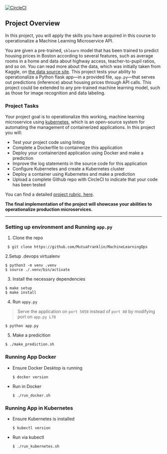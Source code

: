 [![CircleCI](https://dl.circleci.com/status-badge/img/gh/MutuaFranklin/MachineLearningOps/tree/main.svg?style=svg)](https://dl.circleci.com/status-badge/redirect/gh/MutuaFranklin/MachineLearningOps/tree/main)


## Project Overview

In this project, you will apply the skills you have acquired in this course to operationalize a Machine Learning Microservice API. 

You are given a pre-trained, `sklearn` model that has been trained to predict housing prices in Boston according to several features, such as average rooms in a home and data about highway access, teacher-to-pupil ratios, and so on. You can read more about the data, which was initially taken from Kaggle, on [the data source site](https://www.kaggle.com/c/boston-housing). This project tests your ability to operationalize a Python flask app—in a provided file, `app.py`—that serves out predictions (inference) about housing prices through API calls. This project could be extended to any pre-trained machine learning model, such as those for image recognition and data labeling.

### Project Tasks

Your project goal is to operationalize this working, machine learning microservice using [kubernetes](https://kubernetes.io/), which is an open-source system for automating the management of containerized applications. In this project you will:
* Test your project code using linting
* Complete a Dockerfile to containerize this application
* Deploy your containerized application using Docker and make a prediction
* Improve the log statements in the source code for this application
* Configure Kubernetes and create a Kubernetes cluster
* Deploy a container using Kubernetes and make a prediction
* Upload a complete Github repo with CircleCI to indicate that your code has been tested

You can find a detailed [project rubric, here](https://review.udacity.com/#!/rubrics/2576/view).

**The final implementation of the project will showcase your abilities to operationalize production microservices.**

---



### Setting up environment and Running `app.py`

1. Clone the repo
```
 $ git clone https://github.com/MutuaFranklin/MachineLearningOps
```

2.Setup .devops virtualenv

```shell
$ python3 -m venv .venv
$ source ./.venv/bin/activate
````

3. Install the necessary dependencies
```shell
$ make setup
$ make install
```

4. Run `appy.py`
> Serve the application on `port 5050` instead of `port 80` by modifying port on `app.py L78`
```shell
$ python app.py
```


5. Make a predicition
```shell
$ ./make_prediction.sh
```


### Running App Docker
* Ensure Docker Desktop is running
   ```shell
   $ docker version
   ```

* Run in Docker
   ```shell
   $ ./run_docker.sh
   ```
### Running App in Kubernetes
* Ensure Kubernetes is installed
   ```shell
   $ kubectl version
   ```


* Run via kubectl

   ```shell
   $ ./run_kubernetes.sh
   ```


